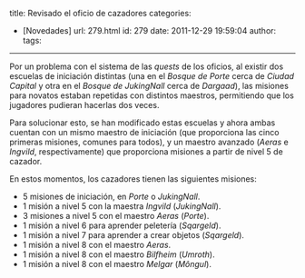 title: Revisado el oficio de cazadores
categories:
  - [Novedades]
url: 279.html
id: 279
date: 2011-12-29 19:59:04
author:
tags:
---
Por un problema con el sistema de las _quests_ de los oficios, al existir dos escuelas de iniciación distintas (una en el _Bosque de Porte_ cerca de _Ciudad Capital_ y otra en el _Bosque de JukingNall_ cerca de _Dargaad_), las misiones para novatos estaban repetidas con distintos maestros, permitiendo que los jugadores pudieran hacerlas dos veces.

Para solucionar esto, se han modificado estas escuelas y ahora ambas cuentan con un mismo maestro de iniciación (que proporciona las cinco primeras misiones, comunes para todos), y un maestro avanzado (_Aeras_ e _Ingvild_, respectivamente) que proporciona misiones a partir de nivel 5 de cazador.

En estos momentos, los cazadores tienen las siguientes misiones:

*   5 misiones de iniciación, en _Porte_ o _JukingNall_.
*   1 misión a nivel 5 con la maestra _Ingvild_ (_JukingNall_).
*   3 misiones a nivel 5 con el maestro _Aeras_ (_Porte_).
*   1 misión a nivel 6 para aprender peletería (_Sqargeld_).
*   1 misión a nivel 7 para aprender a crear objetos (_Sqargeld_).   
*   1 misión a nivel 8 con el maestro _Aeras_.
*   1 misión a nivel 8 con el maestro _Bilfheim_ (_Umroth_).
*   1 misión a nivel 8 con el maestro _Melgar_ (_Môngul_).